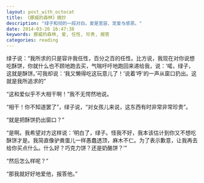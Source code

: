 ```yaml
---
layout: post_with_octocat
title: 《挪威的森林》摘抄
description: "绿子和彻的一段对白。爱是宽容、宠爱与感恩。"
date: 2014-03-26 16:47:38
keywords: 挪威的森林, 爱, 任性, 珍贵, 报答
categories: reading
---
```

绿子说：“我所求的只是容许我任性，百分之百的任性。比方说，我现在对你说想吃酥饼，你就什么也不顾地跑去买，气喘吁吁地跑回来递给我，说：‘喏，绿子，这就是酥饼。’可我却说：‘我又懒得吃这玩意儿了！’说着‘呼’的一声从窗口扔出。这就是我所追求的”

“这和爱似乎不大相干啊！”我不无愕然地说。

“相干！你不知道罢了”，绿子说，“对女孩儿来说，这东西有时非常非常珍贵”。

“就是把酥饼扔出窗口？”

“是啊。我希望对方这样说：‘明白了，绿子。怪我不好，我本该估计到你又不想吃酥饼才是。我简直像驴粪蛋儿一样愚蠢透顶，麻木不仁。为了表示歉意，让我再去给你买点什么。什么好？巧克力饼？还是奶酪饼？’”

“然后怎么样呢？”

“那我就好好地爱他，报答他。”